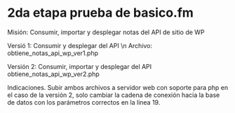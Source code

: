# 2da etapa prueba de basico.fm
 
Misión: Consumir, importar y desplegar notas del API de sitio de WP

Versió 1: Consumir y desplegar del API \n
         Archivo: obtiene_notas_api_wp_ver1.php

Versión 2: Consumir, importar y desplegar del API
          obtiene_notas_api_wp_ver2.php

Indicaciones.
     Subir ambos archivos a servidor web con soporte para php
     en el caso de la versión 2, solo cambiar la cadena de conexión hacia la base de datos con los parámetros correctos en la linea 19.
